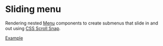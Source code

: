 # Sliding menu

<div data-description>

Rendering nested <a href="/components/menu">Menu</a> components to create submenus that slide in and out using <a href="https://developer.mozilla.org/en-US/docs/Web/CSS/CSS_Scroll_Snap">CSS Scroll Snap</a>.

</div>

<a href="./index.tsx" data-playground>Example</a>

